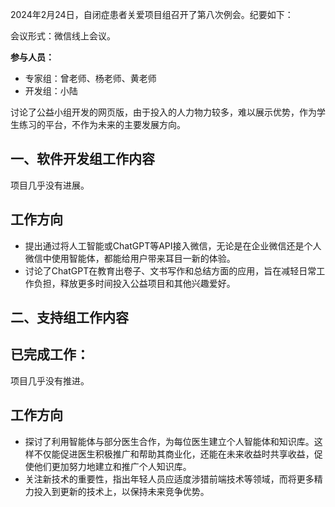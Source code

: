 2024年2月24日，自闭症患者关爱项目组召开了第八次例会。纪要如下：

会议形式：微信线上会议。

**参与人员：**

- 专家组：曾老师、杨老师、黄老师
- 开发组：小陆

讨论了公益小组开发的网页版，由于投入的人力物力较多，难以展示优势，作为学生练习的平台，不作为未来的主要发展方向。

## 一、软件开发组工作内容
项目几乎没有进展。

## 工作方向

- 提出通过将人工智能或ChatGPT等API接入微信，无论是在企业微信还是个人微信中使用智能体，都能给用户带来耳目一新的体验。
- 讨论了ChatGPT在教育出卷子、文书写作和总结方面的应用，旨在减轻日常工作负担，释放更多时间投入公益项目和其他兴趣爱好。

## 二、支持组工作内容
## 已完成工作：

项目几乎没有推进。

## 工作方向

- 探讨了利用智能体与部分医生合作，为每位医生建立个人智能体和知识库。这样不仅能促进医生积极推广和帮助其商业化，还能在未来收益时共享收益，促使他们更加努力地建立和推广个人知识库。
- 关注新技术的重要性，指出年轻人员应适度涉猎前端技术等领域，而将更多精力投入到更新的技术上，以保持未来竞争优势。

